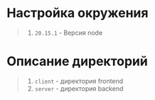 # Настройка окружения

> 1. `20.15.1` - Версия node

# Описание директорий

> 1. `client` - директория frontend
> 2. `server` - директория backend
